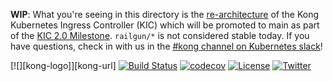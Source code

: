 **WIP**: What you're seeing in this directory is the [re-architecture][kep3] of the Kong Kubernetes Ingress Controller (KIC) which will be promoted to main as part of the [KIC 2.0 Milestone][milestone-12]. `railgun/*` is not considered stable today. If you have questions, check in with us in the [#kong channel on Kubernetes slack][slack]!

[kep3]:https://github.com/Kong/kubernetes-ingress-controller/blob/5ff10fb79ea1ccd7d1d624440065d00f8f8b9029/railgun/keps/0003-kic-kubebuilder-re-architecture.md
[milestone-12]:https://github.com/Kong/kubernetes-ingress-controller/milestone/12

[slack]:https://app.slack.com/client/T09NY5SBT/CDCA87FRD
[![][kong-logo]][kong-url]
[![Build Status](https://github.com/kong/kubernetes-ingress-controller/workflows/Test/badge.svg)](https://github.com/kong/kubernetes-ingress-controller/actions?query=branch%3Amaster+event%3Apush)
[![codecov](https://codecov.io/gh/Kong/kubernetes-ingress-controller/branch/main/graph/badge.svg?token=S1aqcXiGEo)](https://codecov.io/gh/Kong/kubernetes-ingress-controller)
[![License](https://img.shields.io/badge/License-Apache%202.0-blue.svg)](https://github.com/Kong/kong/blob/master/LICENSE)
[![Twitter](https://img.shields.io/twitter/follow/thekonginc.svg?style=social&label=Follow)](https://twitter.com/intent/follow?screen_name=thekonginc)
